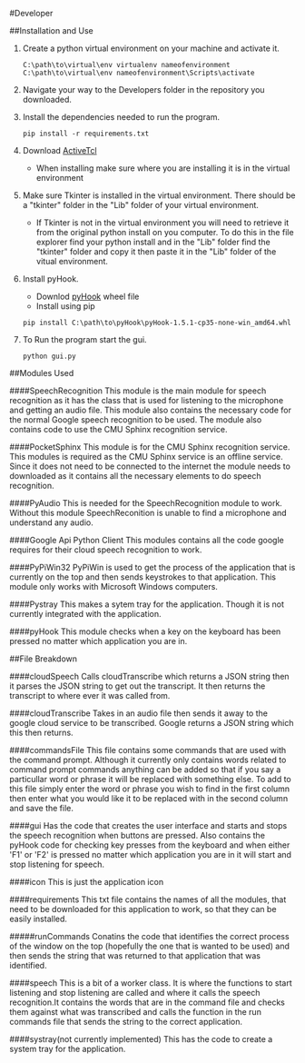 #Developer

##Installation and Use
1. Create a python virtual environment on your machine and activate it.

	```
	C:\path\to\virtual\env virtualenv nameofenvironment
	C:\path\to\virtual\env nameofenvironment\Scripts\activate
	```

2. Navigate your way to the Developers folder in the repository you downloaded.
3. Install the dependencies needed to run the program.

	```
	pip install -r requirements.txt
	```
	
4. Download [ActiveTcl](http://www.activestate.com/activetcl/downloads)
	* When installing make sure where you are installing it is in the virtual environment
5. Make sure Tkinter is installed in the virtual environment. There should be a "tkinter" folder in the "Lib" folder of your virtual environment.
	* If Tkinter is not in the virtual environment you will need to retrieve it from the original python install on you computer. To do this in the file explorer find your python install and in the "Lib" folder find the "tkinter" folder and copy it then paste it in the "Lib" folder of the vitual environment.

6. Install pyHook. 
	* Downlod [pyHook](http://www.lfd.uci.edu/~gohlke/pythonlibs/#pyhook) wheel file
	* Install using pip
	
	```
	pip install C:\path\to\pyHook\pyHook-1.5.1-cp35-none-win_amd64.whl
	```
	
7. To Run the program start the gui.
	
	```
	python gui.py
	```

##Modules Used

####SpeechRecognition
This module is the main module for speech recognition as it has the class that is used for listening to the microphone and getting an audio file. This module also contains the necessary code for the normal Google speech recognition to be used. The module also contains code to use the CMU Sphinx recognition service.

####PocketSphinx
This module is for the CMU Sphinx recognition service. This modules is required as the CMU Sphinx service is an offline service. Since it does not need to be connected to the internet the module needs to downloaded as it contains all the necessary elements to do speech recognition.

####PyAudio
This is needed for the SpeechRecognition module to work. Without this module SpeechReconition is unable to find a microphone and understand any audio.

####Google Api Python Client
This modules contains all the code google requires for their cloud speech recognition to work.

####PyPiWin32
PyPiWin is used to get the process of the application that is currently on the top and then sends keystrokes to that application. This module only works with Microsoft Windows computers.

####Pystray
This makes a sytem tray for the application. Though it is not currently integrated with the application.

####pyHook
This module checks when a key on the keyboard has been pressed no matter which application you are in.

##File Breakdown

####cloudSpeech
Calls cloudTranscribe which returns a JSON string then it parses the JSON string to get out the transcript. It then returns the transcript to where ever it was called from.

####cloudTranscribe
Takes in an audio file then sends it away to the google cloud service to be transcribed. Google returns a JSON string which this then returns.

####commandsFile
This file contains some commands that are used with the command prompt. Although it currently only contains words related to command prompt commands anything can be added so that if you say a particullar word or phrase it will be replaced with something else. To add to this file simply enter the word or phrase you wish to find in the first column then enter what you would like it to be replaced with in the second column and save the file. 

####gui
Has the code that creates the user interface and starts and stops the speech recognition when buttons are pressed. Also contains the pyHook code for checking key presses from the keyboard and when either 'F1' or 'F2' is pressed no matter which application you are in it will start and stop listening for speech.

####icon
This is just the application icon

####requirements
This txt file contains the names of all the modules, that need to be downloaded for this application to work, so that they can be easily installed. 

#####runCommands
Conatins the code that identifies the correct process of the window on the top (hopefully the one that is wanted to be used) and then sends the string that was returned to that application that was identified.

####speech
This is a bit of a worker class. It is where the functions to start listening and stop listening are called and where it calls the speech recognition.It contains the words that are in the command file and checks them against what was transcribed and calls the function in the run commands file that sends the string to the correct application.

####systray(not currently implemented)
This has the code to create a system tray for the application.

